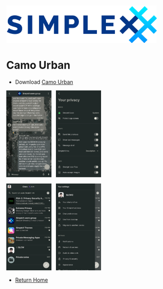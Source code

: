 <img src="../resources/logo-light.png">

# Camo Urban

* Download [Camo Urban](../themes/SxC_camoUrban.theme)

<img src="../screenshots/SxC_camoUrban01.jpg" width="120">&nbsp;&nbsp;&nbsp;<img src="../screenshots/SxC_camoUrban02.jpg" width="120">

<img src="../screenshots/SxC_camoUrban03.jpg" width="120">&nbsp;&nbsp;&nbsp;<img src="../screenshots/SxC_camoUrban04.jpg" width="120">

* [Return Home](/)
